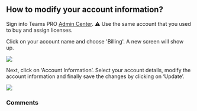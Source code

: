## How to modify your account information?

<p class="no-margin">Sign into Teams PRO <a href="https://admin.teams-pro.com/" target="_blank" class="admin-center-content-link">Admin Center</a>. ⚠️ Use the same account that you used to buy and assign licenses.</p>
<p class="no-margin"></p>
<p class="no-margin">Click on your account name and choose 'Billing'. A new screen will show up.</p>
<p class="no-margin"></p>
<div class="intercom-container"><img src="/assets/img/teams-pro/5_1.png"></div><p class="no-margin"></p>
<p class="no-margin"></p>
<p class="no-margin">Next, click on ‘Account Information’. Select your account details, modify the account information and finally save the changes by clicking on ‘Update’.</p>
<p class="no-margin"></p>
<div class="intercom-container"><img src="/assets/img/teams-pro/5_2.png"></div><p class="no-margin"></p>
<p class="no-margin"></p>

### Comments
<Comments />
 